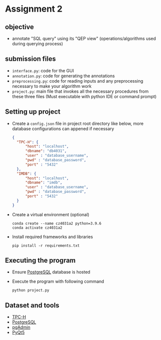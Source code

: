 # Assignment 2

## objective
* annotate "SQL query" using its "QEP view" (operations/algorithms used during querying process)

## submission files

* `interface.py`: code for the GUI
* `annotation.py`: code for generating the annotations
* `preprocessing.py`: code for reading inputs and any preprocessing necessary to make your algorithm work
* `project.py`: main file that invokes all the necessary procedures from these three files (Must executable with python IDE or command prompt)

## Setting up project

* Create a `config.json` file in project root directory like below, more database configurations can appened if necessary 

  ```json
  {
  	"TPC-H": {
  		"host": "localhost",
  		"dbname": "db4031",
  		"user" : "database_username",
  		"pwd" : "database_password",
  		"port" : "5432"
  	},
  	"IMDB": {
  		"host": "localhost",
  		"dbname": "imdb",
  		"user" : "database_username",
  		"pwd" : "database_password",
  		"port" : "5432"
  	}
  }
  ```

* Create a virtual environment (optional)
  ```shell
  conda create --name cz4031a2 python=3.9.6
  conda activate cz4031a2
  ```
* Install required frameworks and libraries
  ```shell
  pip install -r requirements.txt
  ```

## Executing the program
* Ensure [PostgreSQL][2] database is hosted
* Execute the program with following command

  ```shell
  python project.py
  ```

  

## Dataset and tools

* [TPC-H ][1]
* [PostgreSQL][2]
* [pgAdmin][3]
* [PyQt5][4]




[1]:http://www.tpc.org/tpc_documents_current_versions/current_specifications5.asp
[2]:https://www.postgresql.org/
[3]:https://www.pgadmin.org/
[4]: https://riverbankcomputing.com/software/pyqt/intro
[5]:https://www.qt.io/qt-for-python
[6]:https://doc.qt.io/qt-5/qtdesigner-manual.html
